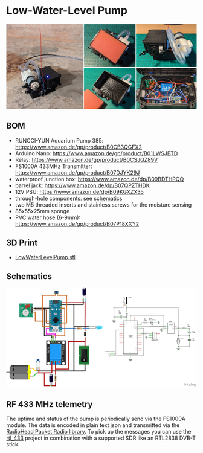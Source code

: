 # Low-Water-Level Pump
![](images/low_water_level_pump.jpg)
## BOM
* RUNCCI-YUN Aquarium Pump 385: https://www.amazon.de/gp/product/B0CB3QGFX2
* Arduino Nano: https://www.amazon.de/gp/product/B01LWSJBTD
* Relay: https://www.amazon.de/gp/product/B0CSJQZ89V
* FS1000A 433MHz Transmitter: https://www.amazon.de/gp/product/B07DJYK29J
* waterproof junction box: https://www.amazon.de/dp/B09BDTHPQQ
* barrel jack: https://www.amazon.de/dp/B07QPZTHDK
* 12V PSU: https://www.amazon.de/dp/B09KGXZX35
* through-hole components: see [schematics](schematics/schem.png)
* two M5 threaded inserts and stainless screws for the moisture sensing
* 85x55x25mm sponge
* PVC water hose (6-9mm): https://www.amazon.de/gp/product/B07P18XXY2
## 3D Print
* [LowWaterLevelPump.stl](3d_print/LowWaterLevelPump.stl)
## Schematics
![](schematics/schematics.png)
## RF 433 MHz telemetry
The uptime and status of the pump is periodically send via the FS1000A module. The data is encoded in plain text json and transmitted via the [RadioHead Packet Radio library](https://www.airspayce.com/mikem/arduino/RadioHead/index.html). To pick up the messages you can use the [rtl_433](https://github.com/merbanan/rtl_433) project in combination with a supported SDR like an RTL2838 DVB-T stick.
